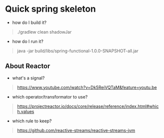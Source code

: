 # Quick spring skeleton

- how do I build it?
> ./gradlew clean shadowJar

- how do I run it?
> java -jar build/libs/spring-functional-1.0.0-SNAPSHOT-all.jar

## About Reactor

- what's a signal?
> https://www.youtube.com/watch?v=Dk5ReiVQTaM&feature=youtu.be

- which operator/transformator to use?
> https://projectreactor.io/docs/core/release/reference/index.html#which.values

- which rule to keep?
> https://github.com/reactive-streams/reactive-streams-jvm



